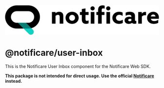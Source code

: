 [<img src="https://raw.githubusercontent.com/notificare/notificare-sdk-web/main/.assets/logo.png"/>](https://notificare.com)

# @notificare/user-inbox

This is the Notificare User Inbox component for the Notificare Web SDK.

**This package is not intended for direct usage. Use the official [Notificare](https://www.npmjs.com/package/notificare) instead.**
